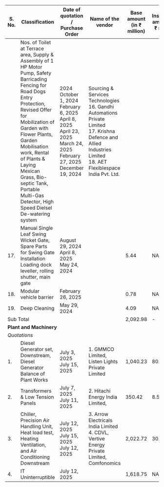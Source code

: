 <table><thead><tr><th>S. No.</th><th>Classification</th><th>Date of quotation / Purchase Order</th><th>Name of the vendor</th><th>Base amount (in ₹ million)</th><th>Installation amount (in ₹ million)</th><th>Tax Amount (in ₹ million)</th><th>Total amount (in ₹ million)</th><th>Expiry date</th></tr></thead><tbody><tr><td></td><td>Nos. of Toilet at Terrace area, Supply & Assembly of 1 HP Motor Pump, Safety Barricading Fencing for Road Dogs Entry Protection, Revised Offer for Mobilization of Garden with Flower Plants, Garden Mobilisation work, Rental of Plants & Laying Mexican Grass, Bio-septic Tank, Portable Multi-Gas Detector, High Speed Dielsel De-watering system</td><td>2024<br>October 1, 2024<br>February 6, 2025<br>April 8, 2025<br>April 23, 2025<br>March 24, 2025<br>February 27, 2025<br>December 19, 2024</td><td>Sourcing & Services Technologies<br>16. Gandhi Automations Private Limited<br>17. Krishna Defence and Allied Industries Limited<br>18. AET Flexiblespace India Pvt. Ltd.</td><td></td><td></td><td></td><td></td><td></td></tr><tr><td>17.</td><td>Manual Single Leaf Swing Wicket Gate, Spare Parts for Swing Gate Installation Loading dock leveller, rolling shutter, main gate</td><td>August 29, 2024<br>April 8, 2025<br>May 24, 2024</td><td></td><td>5.44</td><td>NA</td><td>0.63</td><td>6.07</td><td>Valid until cancelled</td></tr><tr><td>18.</td><td>Modular vehicle barrier</td><td>February 26, 2025</td><td></td><td>0.78</td><td>NA</td><td>0.14</td><td>0.92</td><td>Valid until cancelled</td></tr><tr><td>19.</td><td>Deep Cleaning</td><td>May 29, 2024</td><td></td><td>4.09</td><td>NA</td><td>0.72</td><td>4.81</td><td>Valid until cancelled</td></tr><tr><td colspan="4">Sub Total</td><td>2,092.98</td><td>-</td><td>368.32</td><td>2,461.30</td><td></td></tr><tr><td colspan="9"><strong>Plant and Machinery</strong></td></tr><tr><td colspan="9"><em>Quotations</em></td></tr><tr><td>1.</td><td>Diesel Generator set, Downstream, Diesel Generator Balance of Plant Works</td><td>July 3, 2025<br>July 15, 2025</td><td>1. GMMCO Limited, Listen Lights Private Limited</td><td>1,040.23</td><td>80.35</td><td>43.70</td><td>1,164.28</td><td>March 31, 2026</td></tr><tr><td>2.</td><td>Transformers & Low Tension Panels</td><td>July 7, 2025<br>July 11, 2025</td><td>2. Hitachi Energy India Limited,</td><td>350.42</td><td>8.50</td><td>40.26</td><td>399.18</td><td>March 31, 2026</td></tr><tr><td>3.</td><td>Chiller, Precision Air Handling Unit, Heat load test, Heating Ventilation, and Air Conditioning Downstream</td><td>July 12, 2025<br>July 15, 2025<br>July 12, 2025</td><td>3. Arrow Electricals India Limited<br>4. CDVL, Vertive Energy Private Limited, Comfonomics</td><td>2,022.72</td><td>30.83</td><td>21.51</td><td>2,075.06</td><td>March 31, 2026</td></tr><tr><td>4.</td><td>IT Uninterruptible</td><td>July 12, 2025</td><td></td><td>1,618.75</td><td>NA</td><td>155.86</td><td>1,774.61</td><td>March 31, 2026</td></tr></tbody></table>